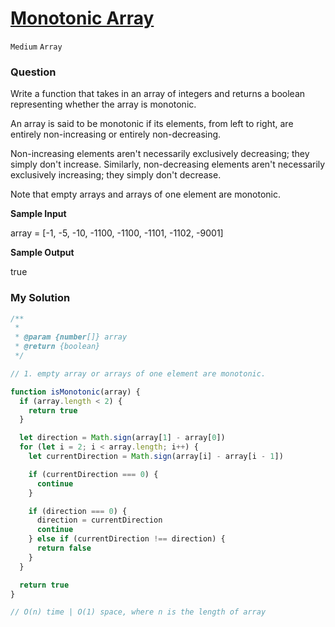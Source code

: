 # [Monotonic Array](https://www.algoexpert.io/questions/monotonic-array)

`Medium` `Array`

### Question
Write a function that takes in an array of integers and returns a boolean representing whether the array is monotonic.

An array is said to be monotonic if its elements, from left to right, are entirely non-increasing or entirely non-decreasing.

Non-increasing elements aren't necessarily exclusively decreasing; they simply don't increase. Similarly, non-decreasing elements aren't necessarily exclusively increasing; they simply don't decrease.

Note that empty arrays and arrays of one element are monotonic.

**Sample Input**

array = [-1, -5, -10, -1100, -1100, -1101, -1102, -9001]

**Sample Output**

true

### My Solution
```js
/**
 * 
 * @param {number[]} array
 * @return {boolean}
 */

// 1. empty array or arrays of one element are monotonic.

function isMonotonic(array) {
  if (array.length < 2) {
    return true
  }

  let direction = Math.sign(array[1] - array[0])
  for (let i = 2; i < array.length; i++) {
    let currentDirection = Math.sign(array[i] - array[i - 1])

    if (currentDirection === 0) {
      continue
    }

    if (direction === 0) {
      direction = currentDirection 
      continue
    } else if (currentDirection !== direction) {
      return false
    }
  }

  return true
}

// O(n) time | O(1) space, where n is the length of array
```
